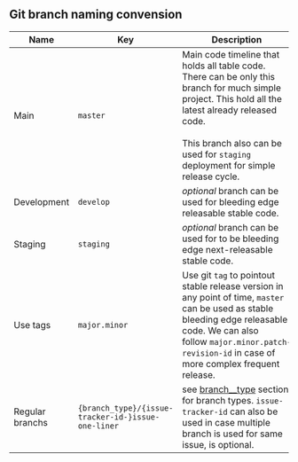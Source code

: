 ## Git branch naming convension

| Name            | Key                                                | Description                                                                                                                                                                                                                                   |
| --------------- | -------------------------------------------------- | --------------------------------------------------------------------------------------------------------------------------------------------------------------------------------------------------------------------------------------------- |
| Main            | `master`                                           | Main code timeline that holds all table code. There can be only this branch for much simple project. This hold all the latest already released code.<br/><br/>This branch also can be used for `staging` deployment for simple release cycle. |
| Development     | `develop`                                          | *optional* branch can be used for bleeding edge releasable stable code.                                                                                                                                                                       |
| Staging         | `staging`                                          | *optional* branch can be used for to be bleeding edge next-releasable stable code.                                                                                                                                                            |
| Use tags        | `major.minor`                                      | Use git `tag` to pointout stable release version in any point of time, `master` can be used as stable bleeding edge releasable code. We can also follow `major.minor.patch-revision-id` in case of more complex frequent release.             |
| Regular branchs | `{branch_type}/{issue-tracker-id-}issue-one-liner` | see [branch__type](git-naming-types.md) section for branch types. `issue-tracker-id` can also be used in case multiple branch is used for same issue, is optional.                                                                            |
